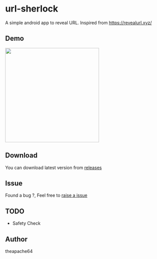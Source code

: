 # url-sherlock
A simple android app to reveal URL. Inspired from https://revealurl.xyz/

## Demo

<img src="https://raw.githubusercontent.com/theapache64/url-sherlock/master/demo.gif" width="300">

## Download

You can download latest version from [releases](https://github.com/theapache64/url-sherlock/releases)

## Issue

Found a bug ?, Feel free to [raise a issue](https://github.com/theapache64/url-sherlock/issues/new)

## TODO

- Safety Check


## Author

theapache64